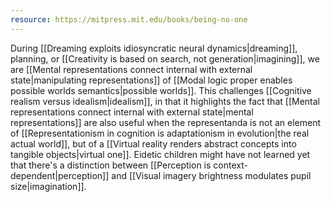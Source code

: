 ```yaml
---
resource: https://mitpress.mit.edu/books/being-no-one
---
```


During [[Dreaming exploits idiosyncratic neural dynamics|dreaming]], planning, or [[Creativity is based on search, not generation|imagining]], we are [[Mental representations connect internal with external state|manipulating representations]] of [[Modal logic proper enables possible worlds semantics|possible worlds]]. This challenges [[Cognitive realism versus idealism|idealism]], in that it highlights the fact that [[Mental representations connect internal with external state|mental representations]] are also useful when the representanda is not an element of [[Representationism in cognition is adaptationism in evolution|the real actual world]], but of a [[Virtual reality renders abstract concepts into tangible objects|virtual one]]. Eidetic children might have not learned yet that there's a distinction between [[Perception is context-dependent|perception]] and [[Visual imagery brightness modulates pupil size|imagination]].